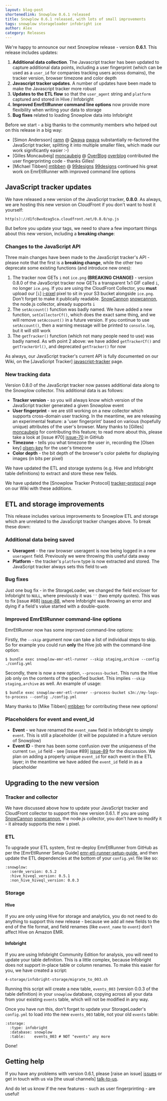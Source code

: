 ```yaml
---
layout: blog-post
shortenedlink: Snowplow 0.6.1 released
title: Snowplow 0.6.1 released, with lots of small improvements
tags: snowplow storageloader infobright ice
author: Alex
category: Releases
---
```


We're happy to announce our next Snowplow release - version **0.6.1**. This release includes updates:

1. **Additional data collection**. The Javascript tracker has been updated to capture additional data points, including a user fingerprint (which can be used as a `user_id` for companies tracking users across domains), the tracker version, browser timezone and color depth
2. **Javascript tracker updates**. A number of updates have been made to make the Javascript tracker more robust
3. **Updates to the ETL flow** so that the `user_agent` string and `platform` captured and stored in Hive / Infobright
4. **Improved EmrEtlRunner command line options** now provide more flexibility when writing your data to storage
5. **Bug fixes** related to loading Snowplow data into Infobright 

Before we start - a big thanks to the community members who helped out on this release in a big way:

* [Simon Andersson] [ramn] @ [Qwaya] [qwaya] substantially re-factored the JavaScript tracker, splitting it into multiple smaller files, which made our work significantly easier :-)
* [Gilles Moncaubeig] [moncaubeig] @ [OverBlog] [overblog] contributed the user fingerprinting code - thanks Gilles!
* [Michael Tibben] [mtibben] @ [99designs] [99designs] continued his great work on EmrEtlRunner with improved command line options

<!--more-->

## JavaScript tracker updates

We have released a new version of the JavaScript tracker, **0.8.0**. As always, we are hosting this new version on CloudFront if you don't want to host it yourself:

    http(s)://d1fc8wv8zag5ca.cloudfront.net/0.8.0/sp.js

But before you update your tags, we need to share a few important things about this new version, including a **breaking change**:

### Changes to the JavaScript API

Three main changes have been made to the JavaScript tracker's API - please note that the first is a **breaking change**, while the other two deprecate some existing functions (and introduce new ones):

1. The tracker now GETs `i` not `ice.png` **(BREAKING CHANGE)** - version 0.8.0 of the JavaScript tracker now GETs a transparent 1x1 GIF called `i`, no longer `ice.png`. If you are using the CloudFront Collector, you **must** upload our [`i`] [i-pixel] pixel to sit in your S3 bucket alongside `ice.png`. Don't forget to make it publically readable. [SnowCannon] [snowcannon], the node.js collector, already supports `i`
2. The `setAccount()` function was badly named. We have added a new function, `setCollectorCf()`, which does the exact same thing, and we will remove `setAccount()` in a future version. If you continue to use `setAccount()`, then a warning message will be printed to `console.log`, but it will still work
3. The `getTracker()` function (which not many people need to use) was badly named. As wth point 2 above: we have added `getTrackerCf()` and `getTrackerUrl()`, and deprecated `getTracker()` for now

As always, our JavaScript tracker's current API is fully documented on our Wiki, on the [JavaScript Tracker] [javascript-tracker] page.

### New tracking data

Version 0.8.0 of the JavaScript tracker now passes additional data along to the Snowplow collector. This additional data is as follows:

* **Tracker version** - so you will always know which version of the JavaScript tracker generated a given Snowplow event
* **User fingerprint** - we are still working on a new collector which supports cross-domain user tracking. In the meantime, we are releasing an experimental feature: a 'user fingerprint' based on various (hopefully unique) attributes of the user's browser. Many thanks to [Gilles] [moncaubeig] for contributing this feature; to read more about this, please take a look at [issue #70] [issue-70] in GitHub
* **Timezone** - tells you what timezone the user in, recording the [Olsen key] [olsen-key] for the user's timezone
* **Color depth** - the bit depth of the browser's color palette for displaying images (in bits per pixel)

We have updated the ETL and storage systems (e.g. Hive and Infobright table definitions) to extract and store these new fields.

We have updated the [Snowplow Tracker Protocol] [tracker-protocol] page on our Wiki with these additions.

## ETL and storage improvements

This release includes various improvements to Snowplow ETL and storage which are unrelated to the JavaScript tracker changes above. To break these down:

### Additional data being saved

* **Useragent** - the raw browser useragent is now being logged in a new `useragent` field. Previously we were throwing this useful data away
* **Platform** - the tracker's `platform` type is now extracted and stored. The JavaScript tracker always sets this field to `web`

### Bug fixes

Just one bug fix - in the StorageLoader, we changed the field encloser for Infobright to `NULL`, where previously it was `''` (two empty quotes). This was to fix [issue #88] [issue-88], where Infobright was throwing an error and dying if a field's value started with a double-quote.

### Improved EmrEtlRunner command-line options

EmrEtlRunner now has some improved command-line options:

Firstly, the `--skip` argument now can take a list of individual steps to skip. So for example you could run **only** the Hive job with the command-line option:

    $ bundle exec snowplow-emr-etl-runner --skip staging,archive --config ./config.yml 

Secondly, there is now a new option, `--process-bucket`. This runs the Hive job only on the contents of the specified bucket. This implies `--skip staging,archive` as well. An example of usage:

    $ bundle exec snowplow-emr-etl-runner --process-bucket s3n://my-logs-to-process --config ./config.yml

Many thanks to [Mike Tibben] [mtibben] for contributing these new options!

### Placeholders for event and event_id

* **Event** - we have renamed the `event_name` field in Infobright to simply `event`. This is still a placeholder (it will be populated in a future version of Snowplow)
* **Event ID** - there has been some confusion over the uniqueness of the current `txn_id` field - see [issue #89] [issue-89] for the discussion. We plan on adding a properly unique `event_id` for each event in the ETL layer; in the meantime we have added the `event_id` field in as a placeholder

## Upgrading to the new version

### Tracker and collector

We have discussed above how to update your JavaScript tracker and CloudFront collector to support this new version 0.6.1. If you are using [SnowCannon] [snowcannon], the node.js collector, you don't have to modify it - it already supports the new `i` pixel.

### ETL

To upgrade your ETL system, first re-deploy EmrEtlRunner from GitHub as per the [EmrEtlRunner Setup Guide] [emr-etl-runner-setup-guide], and then update the ETL dependencies at the bottom of your `config.yml` file like so:

    :snowplow:
      :serde_version: 0.5.2
      :hive_hiveql_version: 0.5.1
      :non_hive_hiveql_version: 0.0.3

### Storage

#### Hive

If you are only using Hive for storage and analytics, you do not need to do anything to support this new release - because we add all new fields to the end of the file format, and field renames (like `event_name` to `event`) don't affect Hive on Amazon EMR.

#### Infobright

If you are using Infobright Community Edition for analysis, you will need to update your table definition. This is a little complex, because Infobright does not support in-place table or column renames. To make this easier for you, we have created a script:

    4-storage/infobright-storage/migrate_to_003.sh

Running this script will create a new table, `events_003` (version 0.0.3 of the table definition) in your `snowplow` database, copying across all your data from your existing `events` table, which will not be modified in any way.

Once you have run this, don't forget to update your StorageLoader's `config.yml` to load into the new `events_003` table, not your old `events` table:

    :storage:
      :type: infobright
      :database: snowplow
      :table:    events_003 # NOT "events" any more

Done!

## Getting help

If you have any problems with version 0.6.1, please [raise an issue] [issues] or get in touch with us via [the usual channels] [talk-to-us].

And do let us know if the new features - such as user fingerprinting - are useful!

[ramn]: https://github.com/ramn
[qwaya]: http://www.qwaya.com
[mtibben]: https://github.com/mtibben
[99designs]: http://99designs.com
[moncaubeig]: https://github.com/moncaubeig
[overblog]: http://en.overblog.com/

[i-pixel]: https://github.com/snowplow/snowplow/blob/master/2-collectors/cloudfront-collector/static/i?raw=true
[snowcannon]: https://github.com/shermozle/SnowCannon
[javascript-tracker]: https://github.com/snowplow/snowplow/wiki/javascript-tracker
[olsen-key]: http://en.wikipedia.org/wiki/Tz_database
[issue-70]: https://github.com/snowplow/snowplow/issues/70

[tracker-protocol]: https://github.com/snowplow/snowplow/wiki/snowplow-tracker-protocol

[issue-88]: https://github.com/snowplow/snowplow/issues/88
[issue-89]: https://github.com/snowplow/snowplow/issues/89

[emr-etl-runner-setup-guide]: https://github.com/snowplow/snowplow/wiki/deploying-emretlrunner

[issues]: https://github.com/snowplow/snowplow/issues
[talk-to-us]: https://github.com/snowplow/snowplow/wiki/Talk-to-us
